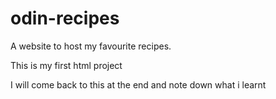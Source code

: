 # odin-recipes
A website to host my favourite recipes.  

This is my first html project

I will come back to this at the end and note down what i learnt
